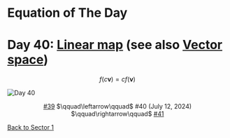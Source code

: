 # Equation of The Day

# Day 40: [Linear map](https://en.wikipedia.org/wiki/Linear_map) (see also [Vector space](https://en.wikipedia.org/wiki/Vector_space))

$$f(c\mathbf v)=cf(\mathbf v)$$

<picture><img alt="Day 40" src="0040.png"></picture>

<center><a href="0039.html">#39</a> $\qquad\leftarrow\qquad$ #40 (July 12, 2024) $\qquad\rightarrow\qquad$ <a href="0041.html">#41</a></center>

[Back to Sector 1](../0-63.md)